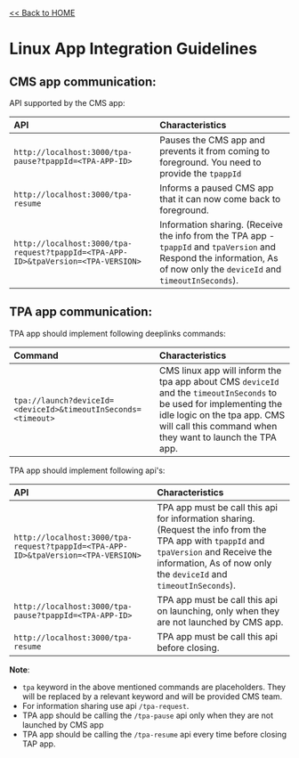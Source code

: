 [<< Back to HOME](README.md)

# Linux App Integration Guidelines

## CMS app communication:

API supported by the CMS app:

|  API	|   Characteristics	|
| :-- | :-- |
| `http://localhost:3000/tpa-pause?tpappId=<TPA-APP-ID>` | Pauses the CMS app and prevents it from coming to foreground. You need to provide the `tpappId` |
| `http://localhost:3000/tpa-resume` | Informs a paused CMS app that it can now come back to foreground. |
| `http://localhost:3000/tpa-request?tpappId=<TPA-APP-ID>&tpaVersion=<TPA-VERSION>` | Information sharing. (Receive the info from the TPA app - `tpappId` and `tpaVersion` and Respond the information, As of now only the `deviceId` and  `timeoutInSeconds`). |

## TPA app communication:

TPA app should implement following deeplinks commands:

|  Command	|   Characteristics	|
| :-- | :-- |
| `tpa://launch?deviceId=<deviceId>&timeoutInSeconds=<timeout>` | CMS linux app will inform the tpa app about CMS `deviceId` and the `timeoutInSeconds` to be used for implementing the idle logic on the tpa app. CMS will call this command when they want to launch the TPA app. |

TPA app should implement following api's:

|  API	|   Characteristics	|
| :-- | :-- |
| `http://localhost:3000/tpa-request?tpappId=<TPA-APP-ID>&tpaVersion=<TPA-VERSION>` | TPA app must be call this api for information sharing. (Request the info from the TPA app with `tpappId` and `tpaVersion` and Receive the information, As of now only the `deviceId` and `timeoutInSeconds`). |
| `http://localhost:3000/tpa-pause?tpappId=<TPA-APP-ID>` | TPA app must be call this api on launching, only when they are not launched by CMS app. |
| `http://localhost:3000/tpa-resume` | TPA app must be call this api before closing. |

<b>Note</b>:
* `tpa` keyword in the above mentioned commands are placeholders. They will be replaced by a relevant keyword and will be provided CMS team.
* For information sharing use api `/tpa-request`.
* TPA app should be calling the `/tpa-pause` api only when they are not launched by CMS app 
* TPA app should be calling the `/tpa-resume` api every time before closing TAP app.
